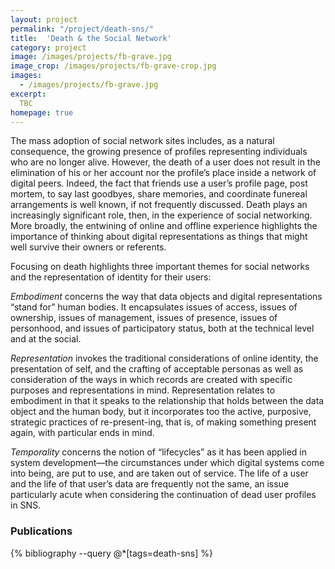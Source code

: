 ```yaml
---
layout: project
permalink: "/project/death-sns/"
title:  'Death & the Social Network'
category: project
image: /images/projects/fb-grave.jpg
image_crop: /images/projects/fb-grave-crop.jpg
images:
  - /images/projects/fb-grave.jpg
excerpt:
  TBC
homepage: true
---
```


The mass adoption of social network sites includes, as a natural consequence, the growing presence of profiles representing individuals who are no longer alive. However, the death of a user does not result in the elimination of his or her account nor the profile’s place inside a network of digital peers. Indeed, the fact that friends use a user’s profile page, post mortem, to say last goodbyes, share memories, and coordinate funereal arrangements is well known, if not frequently discussed.  Death plays an increasingly significant role, then, in the experience of social networking. More broadly, the entwining of online and offline experience highlights the importance of thinking about digital representations as things that might well survive their owners or referents.

Focusing on death highlights three important themes for social networks and the representation of identity for their users:

*Embodiment* concerns the way that data objects and digital representations “stand for” human bodies. It encapsulates issues of access, issues of ownership, issues of management, issues of presence, issues of personhood, and issues of participatory status, both at the technical level and at the social.

*Representation* invokes the traditional considerations of online identity, the presentation of self, and the crafting of acceptable personas as well as consideration of the ways in which records are created with specific purposes and representations in mind. Representation relates to embodiment in that it speaks to the relationship that holds between the data object and the human body, but it incorporates too the active, purposive, strategic practices of re-present-ing, that is, of making something present again, with particular ends in mind.

*Temporality* concerns the notion of “lifecycles” as it has been applied in system development—the circumstances under which digital systems come into being, are put to use, and are taken out of service. The life of a user and the life of that user’s data are frequently not the same, an issue particularly acute when considering the continuation of dead user profiles in SNS.

### Publications
{% bibliography --query @*[tags=death-sns] %}

